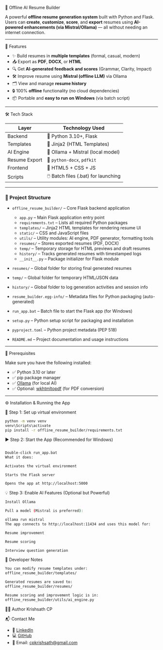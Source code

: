 🧠 Offline AI Resume Builder

A powerful **offline resume generation system** built with Python and Flask. Users can **create**, **customize**, **score**, and **export** resumes using **AI-powered enhancements (via Mistral/Ollama)** — all without needing an internet connection.

---

🚀 Features

- ✨ Build resumes in **multiple templates** (formal, casual, modern)
- 📤 Export as **PDF**, **DOCX**, or **HTML**
- 🔍 Get **AI-generated feedback and scores** (Grammar, Clarity, Impact)
- 🛠 Improve resume using **Mistral (offline LLM)** via Ollama
- 🗂️ View and manage **resume history**
- 🔒 100% **offline** functionality (no cloud dependencies)
- 📦 Portable and **easy to run on Windows** (via batch script)

---

🛠️ Tech Stack

| Layer         | Technology Used                   |
|---------------|------------------------------------|
| Backend       | 🐍 Python 3.10+, Flask             |
| Templates     | 🧩 Jinja2 (HTML Templates)         |
| AI Engine     | 🧠 Ollama + Mistral (local model) |
| Resume Export | 📄 `python-docx`, `pdfkit`        |
| Frontend      | 🎨 HTML5 + CSS + JS               |
| Scripts       | 🖱️ Batch files (.bat) for launching|

---

### 📁 Project Structure

- `offline_resume_builder/` – Core Flask backend application  
  - `app.py` – Main Flask application entry point  
  - `requirements.txt` – Lists all required Python packages  
  - `templates/` – Jinja2 HTML templates for rendering resume UI  
  - `static/` – CSS and JavaScript files  
  - `utils/` – Utility modules: AI engine, PDF generator, formatting tools  
  - `resumes/` – Stores exported resumes (PDF, DOCX)  
  - `temp/` – Temporary storage for HTML previews and draft resumes  
  - `history/` – Tracks generated resumes with timestamped logs  
  - `__init__.py` – Package initializer for Flask module

- `resumes/` – Global folder for storing final generated resumes

- `temp/` – Global folder for temporary HTML/JSON data

- `history/` – Global folder to log generation activities and session info

- `resume_builder.egg-info/` – Metadata files for Python packaging (auto-generated)

- `run_app.bat` – Batch file to start the Flask app (for Windows)

- `setup.py` – Python setup script for packaging and installation

- `pyproject.toml` – Python project metadata (PEP 518)

- `README.md` – Project documentation and usage instructions


---

🧰 Prerequisites

Make sure you have the following installed:

- ✅ Python 3.10 or later
- ✅ pip package manager
- ✅ [Ollama](https://ollama.com/download) (for local AI)
- ✅ Optional: [wkhtmltopdf](https://wkhtmltopdf.org/) (for PDF conversion)

---

⚙️ Installation & Running the App

🔧 Step 1: Set up virtual environment

```bash
python -m venv venv
venv\Scripts\activate
pip install -r offline_resume_builder/requirements.txt
```

▶️ Step 2: Start the App (Recommended for Windows)
```bash

Double-click run_app.bat
What it does:

Activates the virtual environment

Starts the Flask server

Opens the app at http://localhost:5000
```

💡 Step 3: Enable AI Features (Optional but Powerful)
```bash
Install Ollama

Pull a model (Mistral is preferred):

ollama run mistral
The app connects to http://localhost:11434 and uses this model for:

Resume improvement

Resume scoring

Interview question generation
```

🧪 Developer Notes
```bash
You can modify resume templates under:
offline_resume_builder/templates/

Generated resumes are saved to:
offline_resume_builder/resumes/

Resume scoring and improvement logic is in:
offline_resume_builder/utils/ai_engine.py
```
👨‍💻 Author
Krishsath CP

📬 Contact Me
- 🔗 [LinkedIn](https://www.linkedin.com/in/krishsath-cp-59754532a/)
- 💻 [GitHub](https://github.com/Krishsathcp)
- 📧 Email: cpkrishsath@gmail.com

